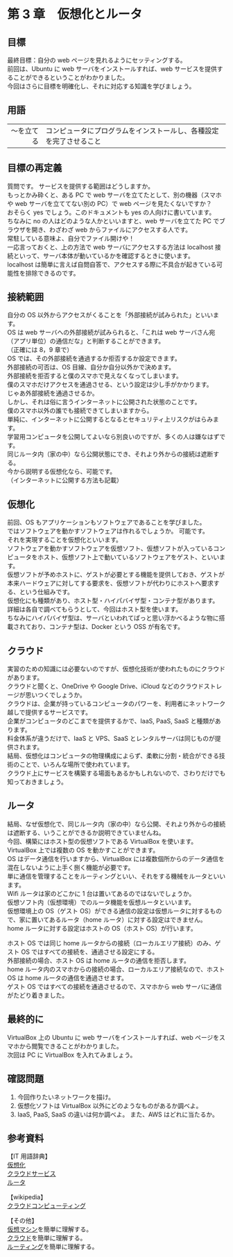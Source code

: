# 第 3 章　仮想化とルータ

## 目標

最終目標：自分の web ページを見れるようにセッティングする。  
前回は、Ubuntu に web サーバをインストールすれば、web サービスを提供することができるということがわかりました。  
今回はさらに目標を明確化し、それに対応する知識を学びましょう。

## 用語

|            |                                                                    |
| ---------: | :----------------------------------------------------------------- |
| ～を立てる | コンピュータにプログラムをインストールし、各種設定を完了させること |

## 目標の再定義

質問です。 サービスを提供する範囲はどうしますか。  
もっとかみ砕くと、ある PC で web サーバを立てたとして、別の機器（スマホや web サーバを立ててない別の PC）で web ページを見たくないですか？  
おそらく yes でしょう。このドキュメントも yes の人向けに書いています。  
ちなみに no の人はどのような人かといいますと、web サーバを立てた PC でブラウザを開き、わざわざ web からファイルにアクセスする人です。  
常駐している意味よ、自分でファイル開けや！  
一応言っておくと、上の方法で web サーバにアクセスする方法は localhost 接続といって、サーバ本体が動いているかを確認するときに使います。  
localhost は簡単に言えば自問自答で、アクセスする際に不具合が起きている可能性を排除できるのです。

## 接続範囲

自分の OS 以外からアクセスがくることを「外部接続が試みられた」といいます。  
OS は web サーバへの外部接続が試みられると、「これは web サーバさん宛（アプリ単位）の通信だな」と判断することができます。  
（正確には 8，9 章で）  
OS では、その外部接続を通過するか拒否するか設定できます。  
外部接続の可否は、OS 目線、自分か自分以外かで決めます。  
外部接続を拒否すると僕のスマホで見えなくなってしまいます。  
僕のスマホだけアクセスを通過させる、という設定は少し手がかかります。  
じゃあ外部接続を通過させるか。  
しかし、それは俗に言うインターネットに公開された状態のことです。  
僕のスマホ以外の誰でも接続できてしまいますから。  
単純に、インターネットに公開するとなるとセキュリティ上リスクがはらみます。  
学習用コンピュータを公開してよいなら別良いのですが、多くの人は嫌なはずです。  
同じルータ内（家の中）なら公開状態にでき、それより外からの接続は遮断する。  
今から説明する仮想化なら、可能です。  
（インターネットに公開する方法も記載）

## 仮想化

前回、OS もアプリケーションもソフトウェアであることを学びました。  
ではソフトウェアを動かすソフトウェアは作れるでしょうか。 可能です。  
それを実現することを仮想化といいます。  
ソフトウェアを動かすソフトウェアを仮想ソフト、仮想ソフトが入っているコンピュータをホスト、仮想ソフト上で動いているソフトウェアをゲスト、といいます。  
仮想ソフトが予めホストに、ゲストが必要とする機能を提供しておき、ゲストが本来ハードウェアに対してする要求を、仮想ソフトが代わりにホストへ要求する、という仕組みです。  
仮想化にも種類があり、ホスト型・ハイパバイザ型・コンテナ型があります。  
詳細は各自で調べてもらうとして、今回はホスト型を使います。  
ちなみにハイパバイザ型は、サーバといわれてぱっと思い浮かべるような物に搭載されており、コンテナ型は、Docker という OSS が有名です。

## クラウド

実習のための知識には必要ないのですが、仮想化技術が使われたものにクラウドがあります。  
クラウドと聞くと、OneDrive や Google Drive、iCloud などのクラウドストレージが思いつくでしょうか。  
クラウドは、企業が持っているコンピュータのパワーを、利用者にネットワーク越しで提供するサービスです。  
企業がコンピュータのどこまでを提供するかで、IaaS, PaaS, SaaS と種類があります。  
料金体系が違うだけで、IaaS と VPS、SaaS とレンタルサーバは同じものが提供されます。  
結局、仮想化はコンピュータの物理構成によらず、柔軟に分割・統合ができる技術のことで、いろんな場所で使われています。  
クラウド上にサービスを構築する場面もあるかもしれないので、さわりだけでも知っておきましょう。

## ルータ

結局、なぜ仮想化で、同じルータ内（家の中）なら公開、それより外からの接続は遮断する、いうことができるか説明できていませんね。  
今回、構築にはホスト型の仮想ソフトである VirtualBox を使います。  
VirtualBox 上では複数の OS を動かすことができます。  
OS はデータ通信を行いますから、VirtualBox には複数個所からのデータ通信を  
混在しないように上手く捌く機能が必要です。  
単に通信を管理することをルーティングといい、それをする機械をルータといいます。  
Wifi ルータは家のどこかに 1 台は置いてあるのではないでしょうか。  
仮想ソフト内（仮想環境）でのルータ機能を仮想ルータといいます。  
仮想環境上の OS（ゲスト OS）ができる通信の設定は仮想ルータに対するもので、家に置いてあるルータ（home ルータ）に対する設定はできません。  
home ルータに対する設定はホストの OS（ホスト OS）が行います。

ホスト OS では同じ home ルータからの接続（ローカルエリア接続）のみ、ゲスト OS ではすべての接続を、通過させる設定にする。  
外部接続の場合、ホスト OS は home ルータの通信を拒否します。  
home ルータ内のスマホからの接続の場合、ローカルエリア接続なので、ホスト OS は home ルータの通信を通過させます。  
ゲスト OS ではすべての接続を通過させるので、スマホから web サーバに通信がたどり着きました。

## 最終的に

VirtualBox 上の Ubuntu に web サーバをインストールすれば、web ページをスマホから閲覧できることがわかりました。  
次回は PC に VirtualBox を入れてみましょう。

## 確認問題

1. 今回作りたいネットワークを描け。
2. 仮想化ソフトは VirtualBox 以外にどのようなものがあるか調べよ。
3. IaaS, PaaS, SaaS の違いは何か調べよ。 また、AWS はどれに当たるか。

## 参考資料

【IT 用語辞典】  
[仮想化](https://e-words.jp/w/%E4%BB%AE%E6%83%B3%E5%8C%96.html "仮想化とは")  
[クラウドサービス](https://e-words.jp/w/%E3%82%AF%E3%83%A9%E3%82%A6%E3%83%89%E3%82%B5%E3%83%BC%E3%83%93%E3%82%B9.html "クラウドサービスとは")  
[ルータ](https://e-words.jp/w/%E3%83%AB%E3%83%BC%E3%82%BF.html "ルータとは")

【wikipedia】  
[クラウドコンピューティング](https://ja.wikipedia.org/wiki/%E3%82%AF%E3%83%A9%E3%82%A6%E3%83%89%E3%82%B3%E3%83%B3%E3%83%94%E3%83%A5%E3%83%BC%E3%83%86%E3%82%A3%E3%83%B3%E3%82%B0 "クラウドコンピューティング")

【その他】  
[仮想マシン](https://www.designet.co.jp/ossinfo/selection/virtual-infrastructure.html "サーバ仮想化とは")を簡単に理解する。  
[クラウド](https://www.geekly.co.jp/column/cat-technology/1903_079/ "クラウドと仮想化の違いとは？")を簡単に理解する。  
[ルーティング](https://www.netvisionacademy.com/column/5340/ "ルーティングとは")を簡単に理解する。
